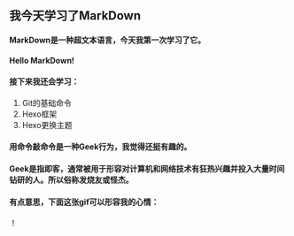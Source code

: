 ## 我今天学习了MarkDown
####  MarkDown是一种超文本语言，今天我第一次学习了它。
**Hello MarkDown!**
#### 接下来我还会学习：
1. Git的基础命令
2. Hexo框架
3. Hexo更换主题
#### 用命令敲命令是一种**Geek**行为，我觉得还挺有趣的。
#### Geek是指即客，通常被用于形容对计算机和网络技术有狂热兴趣并投入大量时间钻研的人。所以俗称发烧友或怪杰。
#### 有点意思，下面这张gif可以形容我的心情：
！[](https://qgt-style.oss-cn-hangzhou.aliyuncs.com/newcoursep4/g1/g1-2-2/tenor.gif)
